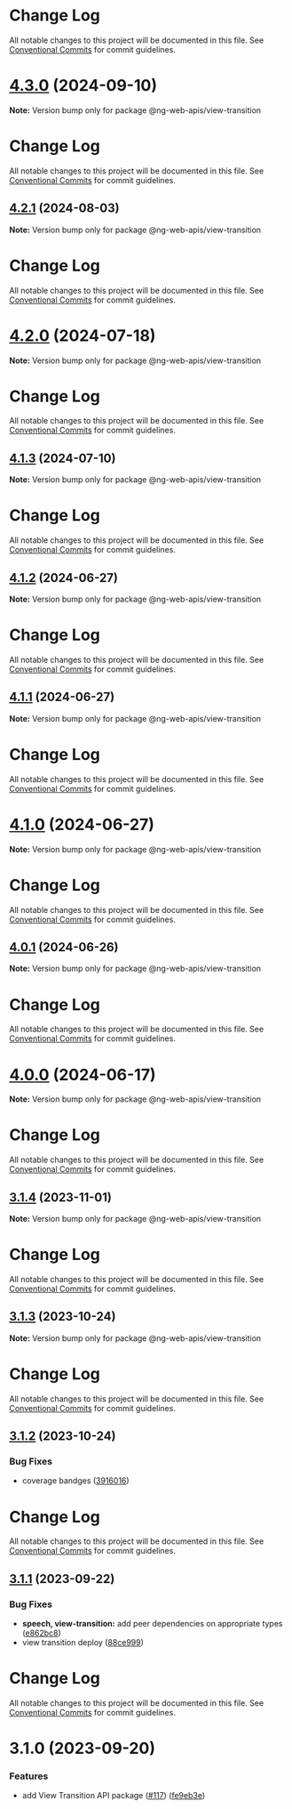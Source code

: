 # Change Log

All notable changes to this project will be documented in this file. See
[Conventional Commits](https://conventionalcommits.org) for commit guidelines.

# [4.3.0](https://github.com/taiga-family/ng-web-apis/compare/@ng-web-apis/view-transition@4.2.1...@ng-web-apis/view-transition@4.3.0) (2024-09-10)

**Note:** Version bump only for package @ng-web-apis/view-transition

# Change Log

All notable changes to this project will be documented in this file. See
[Conventional Commits](https://conventionalcommits.org) for commit guidelines.

## [4.2.1](https://github.com/taiga-family/ng-web-apis/compare/@ng-web-apis/view-transition@4.2.0...@ng-web-apis/view-transition@4.2.1) (2024-08-03)

**Note:** Version bump only for package @ng-web-apis/view-transition

# Change Log

All notable changes to this project will be documented in this file. See
[Conventional Commits](https://conventionalcommits.org) for commit guidelines.

# [4.2.0](https://github.com/taiga-family/ng-web-apis/compare/@ng-web-apis/view-transition@4.1.3...@ng-web-apis/view-transition@4.2.0) (2024-07-18)

**Note:** Version bump only for package @ng-web-apis/view-transition

# Change Log

All notable changes to this project will be documented in this file. See
[Conventional Commits](https://conventionalcommits.org) for commit guidelines.

## [4.1.3](https://github.com/taiga-family/ng-web-apis/compare/@ng-web-apis/view-transition@4.1.2...@ng-web-apis/view-transition@4.1.3) (2024-07-10)

**Note:** Version bump only for package @ng-web-apis/view-transition

# Change Log

All notable changes to this project will be documented in this file. See
[Conventional Commits](https://conventionalcommits.org) for commit guidelines.

## [4.1.2](https://github.com/taiga-family/ng-web-apis/compare/@ng-web-apis/view-transition@4.1.1...@ng-web-apis/view-transition@4.1.2) (2024-06-27)

**Note:** Version bump only for package @ng-web-apis/view-transition

# Change Log

All notable changes to this project will be documented in this file. See
[Conventional Commits](https://conventionalcommits.org) for commit guidelines.

## [4.1.1](https://github.com/taiga-family/ng-web-apis/compare/@ng-web-apis/view-transition@4.1.0...@ng-web-apis/view-transition@4.1.1) (2024-06-27)

**Note:** Version bump only for package @ng-web-apis/view-transition

# Change Log

All notable changes to this project will be documented in this file. See
[Conventional Commits](https://conventionalcommits.org) for commit guidelines.

# [4.1.0](https://github.com/taiga-family/ng-web-apis/compare/@ng-web-apis/view-transition@4.0.1...@ng-web-apis/view-transition@4.1.0) (2024-06-27)

**Note:** Version bump only for package @ng-web-apis/view-transition

# Change Log

All notable changes to this project will be documented in this file. See
[Conventional Commits](https://conventionalcommits.org) for commit guidelines.

## [4.0.1](https://github.com/taiga-family/ng-web-apis/compare/@ng-web-apis/view-transition@4.0.0...@ng-web-apis/view-transition@4.0.1) (2024-06-26)

**Note:** Version bump only for package @ng-web-apis/view-transition

# Change Log

All notable changes to this project will be documented in this file. See
[Conventional Commits](https://conventionalcommits.org) for commit guidelines.

# [4.0.0](https://github.com/taiga-family/ng-web-apis/compare/@ng-web-apis/view-transition@3.1.4...@ng-web-apis/view-transition@4.0.0) (2024-06-17)

**Note:** Version bump only for package @ng-web-apis/view-transition

# Change Log

All notable changes to this project will be documented in this file. See
[Conventional Commits](https://conventionalcommits.org) for commit guidelines.

## [3.1.4](https://github.com/taiga-family/ng-web-apis/compare/@ng-web-apis/view-transition@3.1.3...@ng-web-apis/view-transition@3.1.4) (2023-11-01)

**Note:** Version bump only for package @ng-web-apis/view-transition

# Change Log

All notable changes to this project will be documented in this file. See
[Conventional Commits](https://conventionalcommits.org) for commit guidelines.

## [3.1.3](https://github.com/taiga-family/ng-web-apis/compare/@ng-web-apis/view-transition@3.1.2...@ng-web-apis/view-transition@3.1.3) (2023-10-24)

**Note:** Version bump only for package @ng-web-apis/view-transition

# Change Log

All notable changes to this project will be documented in this file. See
[Conventional Commits](https://conventionalcommits.org) for commit guidelines.

## [3.1.2](https://github.com/taiga-family/ng-web-apis/compare/@ng-web-apis/view-transition@3.1.1...@ng-web-apis/view-transition@3.1.2) (2023-10-24)

### Bug Fixes

- coverage bandges
  ([3916016](https://github.com/taiga-family/ng-web-apis/commit/39160166d865b37da18aa6358de9966486046969))

# Change Log

All notable changes to this project will be documented in this file. See
[Conventional Commits](https://conventionalcommits.org) for commit guidelines.

## [3.1.1](https://github.com/taiga-family/ng-web-apis/compare/@ng-web-apis/view-transition@3.1.0...@ng-web-apis/view-transition@3.1.1) (2023-09-22)

### Bug Fixes

- **speech, view-transition:** add peer dependencies on appropriate types
  ([e862bc8](https://github.com/taiga-family/ng-web-apis/commit/e862bc861394946577232d19ffba553aa388a52e))
- view transition deploy
  ([88ce999](https://github.com/taiga-family/ng-web-apis/commit/88ce999565ffa7233ab630fcc08a18e02afef17a))

# Change Log

All notable changes to this project will be documented in this file. See
[Conventional Commits](https://conventionalcommits.org) for commit guidelines.

# 3.1.0 (2023-09-20)

### Features

- add View Transition API package ([#117](https://github.com/taiga-family/ng-web-apis/issues/117))
  ([fe9eb3e](https://github.com/taiga-family/ng-web-apis/commit/fe9eb3ea331552ffe6e6592fc2d728e329debec5))
